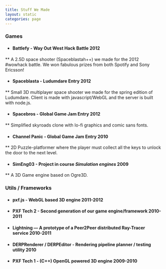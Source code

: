 ```yaml
---
title: Stuff We Made
layout: static
categories: page
---
```


### Games

* #### Battlefy - Way Out West Hack Battle 2012
** A 2.5D space shooter (Spaceblastah++) we made for the 2012 #wowhack battle. We won fabulous prizes from both Spotify and Sony Ericsson!
* #### Spaceblasta - Ludumdare Entry 2012
** Small 3D multiplayer space shooter we made for the spring edition of Ludumdare. Client is made with javascript/WebGL and the server is built with node.js. 
* #### Spacebros - Global Game Jam Entry 2012
** Simplified skyroads clone with lo-fi graphics and comic sans fonts.
* #### Channel Panic - Global Game Jam Entry 2010
** 2D Puzzle-platformer where the player must collect all the keys to unlock the door to the next level.
* #### SimEng03 - Project in course *Simulation engines* 2009
** A 3D Game engine based on Ogre3D. 

### Utils / Frameworks

* #### pxf.js - WebGL based 3D engine 2011-2012
* #### PXF Tech 2 - Second generation of our game engine/framework 2010-2011
* #### Lightning — A prototype of a Peer2Peer distributed Ray-Tracer service 2010-2011
* #### DERPRenderer / DERPEditor - Rendering pipeline planner / testing utility 2010
* #### PXF Tech 1 - (C++) OpenGL powered 3D engine 2009-2010